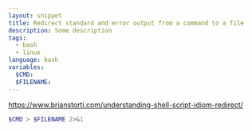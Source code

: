 ```yaml
---
layout: snippet
title: Redirect standard and error output from a command to a file
description: Some description
tags:
  - bash
  - linux
language: bash
variables:
  $CMD:
  $FILENAME:
---
```


<https://www.brianstorti.com/understanding-shell-script-idiom-redirect/>

```bash
$CMD > $FILENAME 2>&1
```